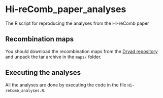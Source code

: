 # Hi-reComb_paper_analyses
The R script for reproducing the analyses from the Hi-reComb paper

## Recombination maps
You should download the recombination maps from the [Dryad repository](https://doi.org/10.5061/dryad.4f4qrfjns) and unpack the tar archive in the `maps/` folder.

## Executing the analyses
All the analyses are done by executing the code in the file `Hi-reComb_analyses.R`. 
